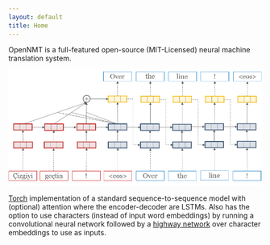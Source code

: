 ```yaml
---
layout: default
title: Home
---
```



OpenNMT is a full-featured open-source (MIT-Licensed) neural machine translation system.

<img src="simple-attn.png" />


[Torch](http://torch.ch) implementation of a standard sequence-to-sequence model with (optional)
attention where the encoder-decoder are LSTMs. Also has the option to use characters
(instead of input word embeddings) by running a convolutional neural network followed by a
[highway network](http://arxiv.org/abs/1505.00387) over character embeddings to use as inputs.


